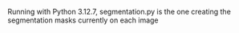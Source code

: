 Running with Python 3.12.7, segmentation.py is the one creating the segmentation masks currently on each image
